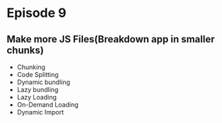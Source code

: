 # Episode 9

## Make more JS Files(Breakdown app in smaller chunks)

- Chunking
- Code Splitting
- Dynamic bundling
- Lazy bundling
- Lazy Loading
- On-Demand Loading
- Dynamic Import
